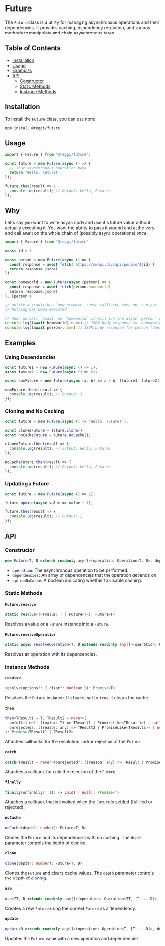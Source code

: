 # Future

The `Future` class is a utility for managing asynchronous operations and their dependencies. It provides caching, dependency resolution, and various methods to manipulate and chain asynchronous tasks.

## Table of Contents

- [Installation](#installation)
- [Usage](#usage)
- [Examples](#examples)
- [API](#api)
  - [Constructor](#constructor)
  - [Static Methods](#static-methods)
  - [Instance Methods](#instance-methods)

## Installation

To install the `Future` class, you can use npm:

```sh
npm install @reggi/future
```

## Usage

```typescript
import { Future } from '@reggi/future';

const future = new Future(async () => {
  // Your asynchronous operation here
  return 'Hello, Future!';
});

future.then(result => {
  console.log(result); // Output: Hello, Future!
});
```

## Why

Let's say you want to write async code and use it's future value without actually executing it. You want the ability to pass it around and at the very end call await on the whole chain of (possibly async operations) _once_.

```js
import { Future } from "@reggi/future"

const id = 1

const person = new Future(async () => {
  const response = await fetch(`https://swapi.dev/api/people/${id}`)
  return response.json()
})

const homeworld = new Future(async (person) => {
  const response = await fetch(person.homeworld)
  return response.json()
}, [person])

// Unlike a traditiona `new Promise` these callbacks have not run yet.
// Nothing has been executed

// When we call `await` on `homeworld` it will run the async `person` callback.
console.log((await homeworld).name) // JSON body response for homeworld
console.log((await person).name) // JSON body response for person (doesnt run any fetch again)
```

## Examples

### Using Dependencies

```typescript
const future1 = new Future(async () => 1);
const future2 = new Future(async () => 2);

const sumFuture = new Future(async (a, b) => a + b, [future1, future2]);

sumFuture.then(result => {
  console.log(result); // Output: 3
});
```

### Cloning and No Caching

```typescript
const future = new Future(async () => 'Hello, Future!');

const clonedFuture = future.clone();
const noCacheFuture = future.noCache();

clonedFuture.then(result => {
  console.log(result); // Output: Hello, Future!
});

noCacheFuture.then(result => {
  console.log(result); // Output: Hello, Future!
});
```

### Updating a Future

```typescript
const future = new Future(async () => 1);

future.update(async value => value + 1);

future.then(result => {
  console.log(result); // Output: 2
});
```

## API

### Constructor

```typescript
new Future<T, D extends readonly any[]>(operation: Operation<T, D>, dependencies?: D, optionNoCache?: boolean)
```

- `operation`: The asynchronous operation to be performed.
- `dependencies`: An array of dependencies that the operation depends on.
- `optionNoCache`: A boolean indicating whether to disable caching.

### Static Methods

#### `Future.resolve`

```typescript
static resolve<T>(value: T | Future<T>): Future<T>
```

Resolves a value or a `Future` instance into a `Future`.

#### `Future.resolveOperation`

```typescript
static async resolveOperation<T, D extends readonly any[]>(operation: Operation<T, D>, dependencies: D): Promise<T>
```

Resolves an operation with its dependencies.

### Instance Methods

#### `resolve`

```typescript
resolve(options?: { clear?: boolean }): Promise<T>
```

Resolves the `Future` instance. If `clear` is set to `true`, it clears the cache.

#### `then`

```typescript
then<TResult1 = T, TResult2 = never>(
  onfulfilled?: ((value: T) => TResult1 | PromiseLike<TResult1>) | null,
  onrejected?: ((reason: any) => TResult2 | PromiseLike<TResult2>) | null
): Promise<TResult1 | TResult2>
```

Attaches callbacks for the resolution and/or rejection of the `Future`.

#### `catch`

```typescript
catch<TResult = never>(onrejected?: ((reason: any) => TResult | PromiseLike<TResult>) | null): Promise<T | TResult>
```

Attaches a callback for only the rejection of the `Future`.

#### `finally`

```typescript
finally(onfinally?: (() => void) | null): Promise<T>
```

Attaches a callback that is invoked when the `Future` is settled (fulfilled or rejected).

#### `noCache`

```typescript
noCache(depth?: number): Future<T, D>
```

Clones the `Future` and its dependencies with no caching. The `depth` parameter controls the depth of cloning.

#### `clone`

```typescript
clone(depth?: number): Future<T, D>
```

Clones the `Future` and clears cache values. The `depth` parameter controls the depth of cloning.

#### `use`

```typescript
use<TT, D extends readonly any[]>(operation: Operation<TT, [T, ...D]>, dependencies?: D): Future<TT, [Future<T, D>, ...D]>
```

Creates a new `Future` using the current `Future` as a dependency.

#### `update`

```typescript
update<D extends readonly any[]>(operation: Operation<T, [T, ...D]>, dependencies?: D): Future<T, D>
```

Updates the `Future` value with a new operation and dependencies.
